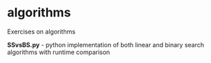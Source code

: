 # algorithms
Exercises on algorithms

**SSvsBS.py** - python implementation of both linear and binary search algorithms with runtime comparison
